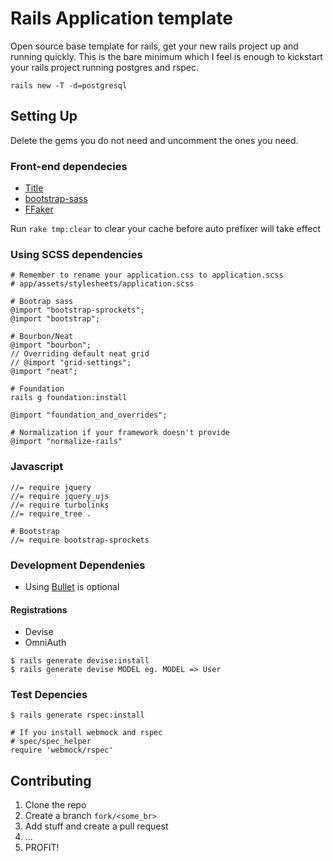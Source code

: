 # Rails Application template

Open source base template for rails, get your new rails project up and running quickly. This is the bare minimum which I feel is enough to kickstart your rails project running postgres and rspec.

`rails new -T -d=postgresql`

## Setting Up

Delete the gems you do not need and uncomment the ones you need.

### Front-end dependecies
- [Title](https://github.com/calebthompson/title)
- [bootstrap-sass](https://github.com/twbs/bootstrap-sass)
- [FFaker](https://github.com/ffaker/ffaker)

Run `rake tmp:clear` to clear your cache before auto prefixer will take effect


### Using SCSS dependencies

```
# Remember to rename your application.css to application.scss
# app/assets/stylesheets/application.scss

# Bootrap sass
@import "bootstrap-sprockets";
@import "bootstrap";

# Bourbon/Neat
@import "bourbon";
// Overriding default neat grid
// @import "grid-settings";
@import "neat";

# Foundation
rails g foundation:install

@import "foundation_and_overrides";

# Normalization if your framework doesn't provide
@import "normalize-rails"
```

### Javascript

```
//= require jquery
//= require jquery_ujs
//= require turbolinks
//= require_tree .

# Bootstrap
//= require bootstrap-sprockets

```

### Development Dependenies

- Using [Bullet](https://github.com/flyerhzm/bullet) is optional

#### Registrations
- Devise
- OmniAuth
```
$ rails generate devise:install
$ rails generate devise MODEL eg. MODEL => User
```


### Test Depencies

```
$ rails generate rspec:install

# If you install webmock and rspec
# spec/spec_helper
require 'webmock/rspec'
```

## Contributing

1. Clone the repo
2. Create a branch `fork/<some_br>`
3. Add stuff and create a pull request
4. ...
5. PROFIT!
